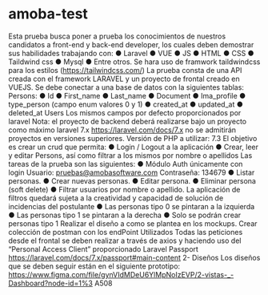 # amoba-test

Esta prueba busca poner a prueba los conocimientos de nuestros candidatos a front-end y
back-end developer, los cuales deben demostrar sus habilidades trabajando con:
● Laravel
● VUE
● JS
● HTML
● CSS
● Taildwind css
● Mysql
● Entre otros.
Se hara uso de framwork taildwindcss para los estilos (https://tailwindcss.com/)
La prueba consta de una API creada con el framework LARAVEL y un proyecto de frontal
creado en VUEJS.
Se debe conectar a una base de datos con la siguientes tablas:
Persons:
● Id
● First_name
● Last_name
● Document
● Ima_profile
● type_person (campo enum valores 0 y 1)
● created_at
● updated_at
● deleted_at
Users
Los mismos campos por defecto proporcionados por laravel
Nota: el proyecto de backend deberá realizarse bajo un proyecto como máximo laravel 7.x
https://laravel.com/docs/7.x no se admitirán proyectos en versiones superiores.
Versión de PHP a utilizar: 7.3
El objetivo es crear un crud que permita:
● Login / Logout a la aplicación
● Crear, leer y editar Persons, así como filtrar a los mismos por nombre o apellidos
Las tareas de la prueba son las siguientes:
● Módulo Auth únicamente con login
Usuario: pruebas@amobasoftware.com
Contraseña: 134679
● Listar personas.
● Crear nuevas personas.
● Editar persona.
● Eliminar persona (soft delete)
● Filtrar usuarios por nombre o apellido.
La aplicación de filtros quedará sujeta a la creatividad y capacidad de solución de
incidencias del postulante
● Las personas tipo 0 se pintaran a la izquierda
● Las personas tipo 1 se pintaran a la derecha
● Solo se podrán crear personas tipo 1
Realizar el diseño a como se plantea en los mockups.
Crear colección de postman con los endPoint Utilizados
Todas las peticiones desde el frontal se deben realizar a través de axios y haciendo uso del
“Personal Access Client” proporcionado Laravel Passport
https://laravel.com/docs/7.x/passport#main-content
2- Diseños Los diseños que se deben seguir están en el siguiente prototipo:
https://www.figma.com/file/gynVIdMDeU6YlMpNoIzEVP/2-vistas-_-Dashboard?node-id=1%3
A508